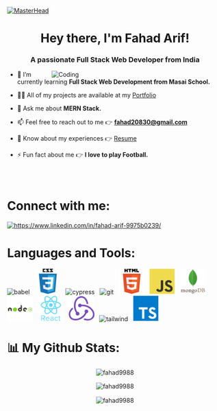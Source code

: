 [![MasterHead](https://previews.123rf.com/images/karpenkoilia/karpenkoilia1806/karpenkoilia180600011/102988806-vector-line-web-concept-for-programming-linear-web-banner-for-coding-.jpg)](https://fahad9988.github.io/)
<h1 align="center">Hey there, I'm Fahad Arif!</h1>
<h3 align="center">A passionate Full Stack Web Developer from India</h3>
<img align="right" alt="Coding" width="400" src="https://media0.giphy.com/media/qgQUggAC3Pfv687qPC/giphy.gif"/>

- 🌱 I’m currently learning **Full Stack Web Development from Masai School.**

- 👨‍💻 All of my projects are available at my [Portfolio](https://fahad9988.github.io/)

- 💬 Ask me about **MERN Stack.**

- 📫 Feel free to reach out to me 👉 **fahad20830@gmail.com**

- 📄 Know about my experiences 👉 [Resume](https://drive.google.com/file/d/1F8rF5bGcV3oyXt6L5wcu-LvRDn3bNXPG/view?usp=sharing)

- ⚡ Fun fact about me 👉 **I love to play Football.**
<br/>
<br/>
<h1 align="left">Connect with me:</h1>
<p align="left">
 <a href="https://www.linkedin.com/in/fahad-arif-9975b0239" target="blank">
 <img align="center" src="https://raw.githubusercontent.com/rahuldkjain/github-profile-readme-generator/master/src/images/icons/Social/linked-in-alt.svg"        alt="https://www.linkedin.com/in/fahad-arif-9975b0239/"  width="35" />
 </a>
</p>

<h1 align="left">Languages and Tools:</h1>
<p align="left"> 
 <a>
    <img src="https://www.vectorlogo.zone/logos/babeljs/babeljs-icon.svg" alt="babel" width="60" /> 
 </a>
 &nbsp;
  <a>
    <img src="https://raw.githubusercontent.com/devicons/devicon/master/icons/css3/css3-original-wordmark.svg" alt="css3" width="60" /> 
 </a>
 &nbsp;
 <a>
    <img src="https://raw.githubusercontent.com/simple-icons/simple-icons/6e46ec1fc23b60c8fd0d2f2ff46db82e16dbd75f/icons/cypress.svg" alt="cypress" width="60" /> 
   </a>
 &nbsp;
   <a>
    <img src="https://www.vectorlogo.zone/logos/git-scm/git-scm-icon.svg" alt="git" width="60" /> 
 </a>
 &nbsp;
  <a>
    <img src="https://raw.githubusercontent.com/devicons/devicon/master/icons/html5/html5-original-wordmark.svg" alt="html5" width="60" /> 
 </a>
 &nbsp;
  <a>
    <img src="https://raw.githubusercontent.com/devicons/devicon/master/icons/javascript/javascript-original.svg" alt="javascript" width="60" /> 
 </a>
 &nbsp;
   <a>
    <img src="https://raw.githubusercontent.com/devicons/devicon/master/icons/mongodb/mongodb-original-wordmark.svg" alt="mongodb" width="60" /> 
 </a>
 &nbsp;
  <a>
    <img src="https://raw.githubusercontent.com/devicons/devicon/master/icons/nodejs/nodejs-original-wordmark.svg" alt="nodejs" width="60" /> 
 </a>
 &nbsp;
  <a>
    <img src="https://raw.githubusercontent.com/devicons/devicon/master/icons/react/react-original-wordmark.svg" alt="react" width="60" /> 
 </a>
 &nbsp;
 <a>
    <img src="https://raw.githubusercontent.com/devicons/devicon/master/icons/redux/redux-original.svg" alt="redux" width="60"/> 
 </a>
 &nbsp;
 <a>
    <img src="https://www.vectorlogo.zone/logos/tailwindcss/tailwindcss-icon.svg" alt="tailwind" width="60" /> 
   </a>
 &nbsp;
    <a>
  <img src="https://raw.githubusercontent.com/devicons/devicon/master/icons/typescript/typescript-original.svg" alt="typescript" width="60" /> 
 </a>
</p>

<h1 align="left">📊 My Github Stats:</h1>
<p align="center">
 <p align="center" >
 <img align="center" src="https://github-readme-stats.vercel.app/api?username=fahad9988&show_icons=true&locale=en" alt="fahad9988" />
</p>
<p align="center">
<img align="center" src="https://github-readme-streak-stats.herokuapp.com/?user=fahad9988&" alt="fahad9988" />
</p>
<p align="center" >
<img align="center" src="https://github-readme-stats.vercel.app/api/top-langs?username=fahad9988&show_icons=true&locale=en&layout=compact" alt="fahad9988" />
</p>
</p>

